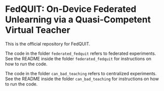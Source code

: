 # FedQUIT: On-Device Federated Unlearning via a Quasi-Competent Virtual Teacher
This is the official repository for FedQUIT. 

The code in the folder `federated_fedquit` refers to federated experiments. 
See the README inside the folder `federated_fedquit` for instructions on how to run the code. 

The code in the folder `can_bad_teaching` refers to centralized experiments.
See the README inside the folder `can_bad_teaching` for instructions on how to run the code.
